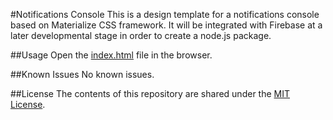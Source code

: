 #Notifications Console
This is a design template for a notifications console based on Materialize CSS framework. It will be integrated with Firebase at a later developmental stage in order to create a node.js package.

##Usage
Open the [index.html](index.html) file in the browser.

##Known Issues
No known issues.

##License
The contents of this repository are shared under the [MIT License](LICENSE).
